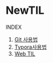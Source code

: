 # NewTIL
INDEX

1. [Git 사용법](./Git-사용법.md)
2. [Typora사용법](./Typora사용법.md)
3. [Web TIL](./웹-프로그래밍(풀스택)/Web-TIL.md)